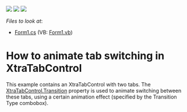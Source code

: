 <!-- default badges list -->
![](https://img.shields.io/endpoint?url=https://codecentral.devexpress.com/api/v1/VersionRange/128622949/16.2.3%2B)
[![](https://img.shields.io/badge/Open_in_DevExpress_Support_Center-FF7200?style=flat-square&logo=DevExpress&logoColor=white)](https://supportcenter.devexpress.com/ticket/details/T114295)
[![](https://img.shields.io/badge/📖_How_to_use_DevExpress_Examples-e9f6fc?style=flat-square)](https://docs.devexpress.com/GeneralInformation/403183)
<!-- default badges end -->
<!-- default file list -->
*Files to look at*:

* [Form1.cs](./CS/TransitionManagerSample/Form1.cs) (VB: [Form1.vb](./VB/TransitionManagerSample/Form1.vb))
<!-- default file list end -->
# How to animate tab switching in XtraTabControl


This example contains an XtraTabControl with two tabs. The <a href="https://docs.devexpress.com/WindowsForms/DevExpress.XtraTab.XtraTabControl.Transition">XtraTabControl.Transition</a> property is used to animate switching between these tabs, using a certain animation effect (specified by the Transition Type combobox). 
<br/>


